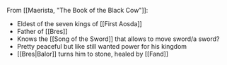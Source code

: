 From [[Maerista, "The Book of the Black Cow"]]:
- Eldest of the seven kings of [[First Aosda]]
- Father of [[Bres]]
- Knows the [[Song of the Sword]] that allows to move sword/a sword?
- Pretty peaceful but like still wanted power for his kingdom
- [[Bres|Balor]] turns him to stone, healed by [[Fand]]